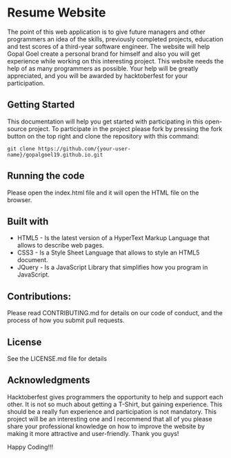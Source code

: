 
Resume Website
=

The point of this web application is to give future managers and other programmers an idea of the skills,
previously completed projects, education and test scores of a third-year software engineer. 
The website will help Gopal Goel create a personal brand for himself and also you will get experience while 
working on this interesting project. This website needs the help of as many programmers as possible. 
Your help will be greatly appreciated, and you will be awarded by hacktoberfest for your participation.

Getting Started
-
This documentation will help you get started with participating in this open-source project.
To participate in the project please fork by pressing the fork button on the top right and clone the 
repository with this command:  
        
    git clone https://github.com/{your-user-name}/gopalgoel19.github.io.git

Running the code
-
Please open the index.html file and it will open the HTML file on the browser.

Built with
-
* HTML5 - Is the latest version of a HyperText Markup Language that allows to describe web pages.  
* CSS3 - Is a Style Sheet Language that allows to style an HTML5 document.  
* JQuery - Is a JavaScript Library that simplifies how you program in JavaScript.  

Contributions:
-
Please read CONTRIBUTING.md for details on our code of conduct, and the process of how you submit pull requests.

License
-
See the LICENSE.md file for details  

Acknowledgments
-
Hacktoberfest gives programmers the opportunity to help and support each other. It is not so much about getting a T-Shirt,
but gaining experience. This should be a really fun experience and participation is not mandatory. This project will be an interesting one and I recommend that all of you please share your professional knowledge on how to improve the website by making it more attractive and user-friendly. Thank you guys!

Happy Coding!!!
